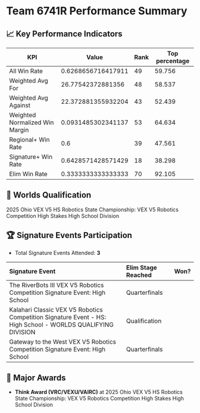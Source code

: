 # Team 6741R Performance Summary

## 📈 Key Performance Indicators
| KPI | Value | Rank | Top percentage |
| --- | ----- | ---- | ----- |
| All Win Rate | 0.6268656716417911 | 49 | 59.756 |
| Weighted Avg For | 26.77542372881356 | 48 | 58.537 |
| Weighted Avg Against | 22.372881355932204 | 43 | 52.439 |
| Weighted Normalized Win Margin | 0.0931485302341137 | 53 | 64.634 |
| Regional+ Win Rate | 0.6 | 39 | 47.561 |
| Signature+ Win Rate | 0.6428571428571429 | 18 | 38.298 |
| Elim Win Rate | 0.3333333333333333 | 70 | 92.105 |


## 🎯 Worlds Qualification
2025 Ohio VEX V5 HS Robotics State Championship: VEX V5 Robotics Competition High Stakes High School Division

## 🏆 Signature Events Participation
- Total Signature Events Attended: **3**

| Signature Event | Elim Stage Reached | Won? |
|:----------------|:-------------------|:----|
| The RiverBots III VEX V5 Robotics Competition Signature Event: High School | Quarterfinals |  |
| Kalahari Classic VEX V5 Robotics Competition Signature Event - HS: High School - WORLDS QUALIFYING DIVISION | Qualification |  |
| Gateway to the West VEX V5 Robotics Competition Signature Event: High School | Quarterfinals |  |


## 🥇 Major Awards
- **Think Award (VRC/VEXU/VAIRC)** at 2025 Ohio VEX V5 HS Robotics State Championship: VEX V5 Robotics Competition High Stakes High School Division

